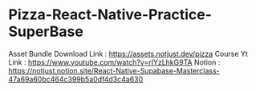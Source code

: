 # Pizza-React-Native-Practice-SuperBase
Asset Bundle Download Link : https://assets.notjust.dev/pizza
Course Yt Link : https://www.youtube.com/watch?v=rIYzLhkG9TA
Notion :  https://notjust.notion.site/React-Native-Supabase-Masterclass-47a69a60bc464c399b5a0df4d3c4a630
